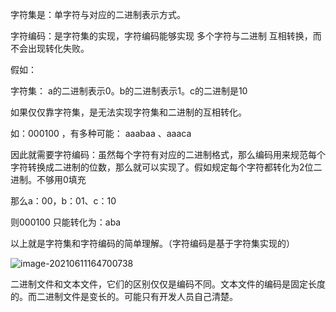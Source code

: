 字符集是：单字符与对应的二进制表示方式。

字符编码：是字符集的实现，字符编码能够实现 多个字符与二进制 互相转换，而不会出现转化失败。

假如：

字符集： a的二进制表示0。b的二进制表示1。c的二进制是10

如果仅仅靠字符集，是无法实现字符集和二进制的互相转化。

如：000100 ，有多种可能： aaabaa 、aaaca

因此就需要字符编码：虽然每个字符有对应的二进制格式，那么编码用来规范每个字符转换成二进制的位数，那么就可以实现了。假如规定每个字符都转化为2位二进制。不够用0填充

那么a：00，b：01、c：10

则000100 只能转化为：aba

以上就是字符集和字符编码的简单理解。（字符编码是基于字符集实现的）

![image-20210611164700738](D:\note\images\image-20210611164700738.png)



二进制文件和文本文件，它们的区别仅仅是编码不同。文本文件的编码是固定长度的。而二进制文件是变长的。可能只有开发人员自己清楚。


